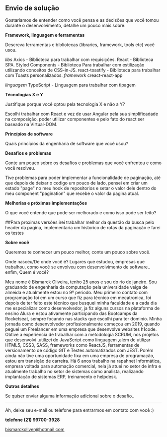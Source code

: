 ## Envio de solução

Gostariamos de entender como você pensa e as decisões que você tomou durante o desenvolvimento, detalhe um pouco mais sobre:

**Framework, linguagem e ferramentas**

Descreva ferramentas e bibliotecas (libraries, framework, tools etc) você usou.

*libs*
Axios - Biblioteca para trabalhar com requisições.
React - Biblioteca SPA.
Styled Components - Biblioteca Para trabalhar com estilização utilizando conceitos de CSS-in-JS.
react-toastify - Biblioteca para trabalhar com Toasts personalizados.
*framework*
creact-react-app 

*linguagem*
TypeScript - Linguagem para trabalhar com tipagem 



**Técnologias X e Y**

Justifique porque você optou pela tecnologia X e não a Y?

Escolhi trabalhar com React e vez de usar Angular pela sua simplificadade na composição, poder utilizar componentes e pelo fato do react ser baseado na Virtual-DOM.
 

**Princípios de software**

Quais princípios da engenharia de software que você usou?

**Desafios e problemas**

Conte um pouco sobre os desafios e problemas que você enfrentou e como você resolveu.

Tive problemas para poder implementar a funcionalidade de paginação, até que depois de deixar o codigo um pouco de lado, pensei em criar um estado "page" no meu hook de repositorios e setar o valor dele dentro do meu component "pagination" que recebe o valor da pagina atual.

**Melhorias e próximas implementações**

O que você entende que pode ser melhorado e como isso pode ser feito?

##Para proximas versões irei trabalhar melhor da questão da busca pelo header da pagina, implementaria um historico de rotas da paginação e farei os testes 

**Sobre você**

Queremos te conhecer um pouco melhor, conte um pouco sobre você.

Onde nasceu/De onde você é? Lugares que estudou, empresas que trabalhou, como você se envolveu com desenvolvimento de software.. enfim, Quem é você?

Meu nome é Bismarck Oliveira, tenho 25 anos e sou do rio de janeiro. Sou graduando de engenharia da computação pela universidade veiga de almeida e atualmente estou no 9º periodo. Meu primeiro contato com programação foi em um curso que fiz para técnico em mecatronica, foi depois de ter feito este técnico que busquei minha faculdade e a cada dia me especializar como desenvolvedor, ja fiz alguns cursos na plataforma de ensino Alura e estou ativamente participando das Bootcamps da Rocketseat, sempre focando nas stacks que escolhi para ter dominio. Minha jornada como desenvolvedor profissionalmente começou em 2019, quando peguei um Freelancer em uma empresa que desenvolve websites h1code. Obtive a experiencia de trabalhar com a metodologia SCRUM, nos projetos que desenvolvi ,utilizei do JavaScript como linguagem ,além de utilizar HTML5, CSS3, SASS, frameworks como ReactJS, ferramentas de versionamento de código GIT e Testes automatizados com JEST. Porém ainda não tive uma oportunidade fixa em uma empresa de programação, estou em transição de carreira. Há 6 anos trabalho na rapahnet Informática, empresa voltada para automação comercial, nela já atuei no setor de infra e atualmente  trabalho no setor de sistemas como analista, realizando implantação de sistemas ERP, treinamento e helpdesk.


**Outros detalhes**

Se quiser enviar alguma informação adicional sobre o desafio..


---

Ah, deixe seu e-mail ou telefone para entrarmos em contato com você :) 

**telefone (21) 99700-3928**

bismarckoliver@hotmail.com
